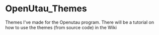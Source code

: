 # OpenUtau_Themes
Themes I've made for the Openutau program. There will be a tutorial on how to use the themes (from source code) in the Wiki
